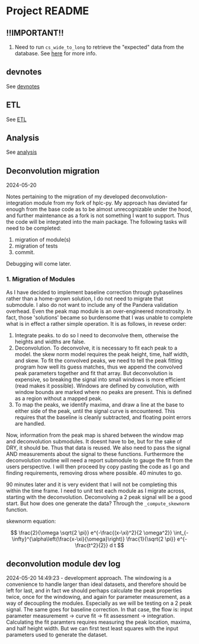 # Project README

## !!IMPORTANT!!

1. Need to run `cs_wide_to_long` to retrieve the "expected" data from the database. See [here](./notes/etl.md#amendments-to-the-final-loading-state) for more info.

## devnotes

See [devnotes](notes/devnotes.md)

## ETL

See [ETL](notes/etl.md)

## Analysis

See [analysis](./notes/analysis.md)

## Deconvolution migration

2024-05-20

Notes pertaining to the migration of my developed deconvolution-integration module from my fork of hplc-py. My approach has deviated far enough from the base code as to be almost unrecognizable under the hood, and further maintenance as a fork is not something I want to support. Thus the code will be integrated into the main package. The following tasks will need to be completed:

1. migration of module(s)
2. migration of tests
3. commit.

Debugging will come later. 

### 1. Migration of Modules

As I have decided to implement baseline correction through pybaselines rather than a home-grown solution, I do not need to migrate that submodule. I also do not want to include any of the Pandera validation overhead. Even the peak map module is an over-engineered monstrosity. In fact, those 'solutions' became so burdensome that I was unable to complete what is in effect a rather simple operation. It is as follows, in revese order:

1. Integrate peaks. to do so I need to deconvolve them, otherwise the heights and widths are false.
2. Deconvolution. To deconvolve, it is necessary to fit each peak to a model. the skew norm model requires the peak height, time, half width, and skew. To fit the convolved peaks, we need to tell the peak fitting program how well its guess matches, thus we append the convolved peak parameters together and fit that array. But deconvolution is expensive, so breaking the signal into small windows is more efficient (read makes it possible). Windows are defined by convolution, with window bounds are marked where no peaks are present. This is defined as a region without a mapped peak.
3. To map the peaks, we identify maxima, and draw a line at the base to either side of the peak, until the signal curve is encountered. This requires that the baseline is cleanly subtracted, and floating point errors are handled.

Now, information from the peak map is shared between the window map and deconvolution submodules. It doesnt have to be, but for the sake of DRY, it should be. Thus that data is reused. We also need to pass the signal AND measurements about the signal to these functions. Furthermore the deconvolution routine will need a report submodule to gauge the fit from the users perspective. I will then proceed by copy pasting the code as I go and finding requirements, removing dross where possible. 40 minutes to go.

90 minutes later and it is very evident that I will not be completing this within the time frame. I need to unit test each module as I migrate across, starting with the deconvolution. Deconvolving a 2 peak signal will be a good start. But how does one generate the data? Through the `_compute_skewnorm` function.

skewnorm equation:

$$
       \frac{2}{\omega \sqrt{2 \pi}} e^{-\frac{(x-\xi)^2}{2 \omega^2}} \int_{-\infty}^{\alpha\left(\frac{x-\xi}{\omega}\right)} \frac{1}{\sqrt{2 \pi}} e^{-\frac{t^2}{2}} d t
       $$

## deconvolution module dev log

2024-05-20 14:49:23 - development approach. The windowing is a convenience to handle larger than ideal datasets, and therefore should be left for last, and in fact we should perhaps calculate the peak properties twice, once for the windowing, and again for parameter measurement, as a way of decoupling the modules. Especially as we will be testing on a 2 peak signal. The same goes for baseline correction. In that case, the flow is: input parameter measurememt -> curve fit -> fit assessment -> integration. Calculating the fit paramters requires measuring the peak location, maxima, and half height width. But we can first test least squares with the input parameters used to generate the dataset.